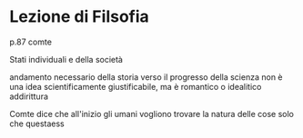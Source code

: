 # Lezione di Filsofia

p.87 comte

Stati individuali e della società

andamento necessario della storia verso il progresso della scienza non è una idea scientificamente giustificabile, ma è romantico o idealitico addirittura

Comte dice che all'inizio gli umani vogliono trovare la natura delle cose
solo che questaess
<!--stackedit_data:
eyJoaXN0b3J5IjpbMTg1MDQ4MzY5XX0=
-->